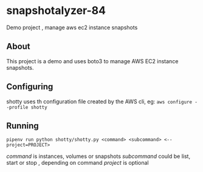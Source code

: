 # snapshotalyzer-84
Demo project , manage aws ec2 instance snapshots

## About

This project is a demo and uses boto3 to manage AWS EC2 instance snapshots.

## Configuring

shotty uses th configuration file created by the AWS cli, eg:
`aws configure --profile shotty`

## Running
`pipenv run python shotty/shotty.py <command> <subcommand> <--project=PROJECT>`

*command* is instances, volumes or snapshots
*subcommand* could be  list, start or stop , depending on command
*project* is optional